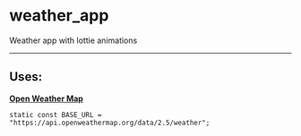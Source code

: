 # weather_app

Weather app with lottie animations

---

## Uses:

**[Open Weather Map](https://openweathermap.org)**

    static const BASE_URL = "https://api.openweathermap.org/data/2.5/weather";


